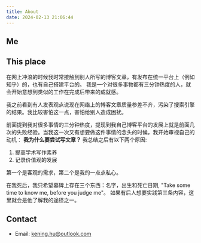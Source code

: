 ```yaml
---
title: About
date: 2024-02-13 21:06:44
---
```


## Me


## This place

在网上冲浪的时候我时常接触到别人所写的博客文章，有发布在统一平台上（例如知乎）的，也有自己搭建平台的。
我是一个对很多事物都有三分钟热度的人，就会开始意想到类似的工作在完成后带来的成就感。

我之前看到有人发表观点说现在网络上的博客文章质量参差不齐，污染了搜索引擎的结果。我比较害怕这一点，害怕给别人造成困扰。

前面提到我对很多事情的三分钟热度，提现到我自己博客平台的发展上就是前面几次的失败经验。当我这一次又有想要做这件事情的念头的时候，我开始审视自己的动机：
**我为什么要尝试写文章？**
我总结之后有以下两个原因:

1. 提高学术写作素养
2. 记录价值观的发展

第一个是客观的需求，第二个是我的一点点私心。

在我死后，我只希望墓碑上存在三个东西：名字，出生和死亡日期, "Take some time to know me, before you judge me"。
如果有后人想要实践第三条内容，这里就会是他了解我的途径之一。

## Contact

- Email: [kening.hu@outlook.com](mailto:kening.hu@outlook.com)